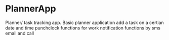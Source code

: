 # PlannerApp
Planner/ task tracking app.
Basic planner application
add a task on a certian date and time
punchclock functions for work
notification functions by sms email and call
